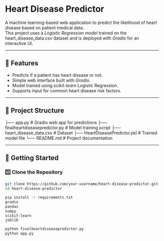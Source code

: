 
# Heart Disease Predictor

A machine learning-based web application to predict the likelihood of heart disease based on patient medical data.  
This project uses a *Logistic Regression model* trained on the heart_disease_data.csv dataset and is deployed with *Gradio* for an interactive UI.

---

## 📌 Features
- Predicts if a patient has heart disease or not.
- Simple web interface built with *Gradio*.
- Model trained using *scikit-learn* Logistic Regression.
- Supports input for common heart disease risk factors.

---

## 📂 Project Structure
├── app.py # Gradio web app for predictions
├── finalheartdiseasepredictor.py # Model training script
├── heart_disease_data.csv # Dataset
├── HeartDiseasePredictor.pkl # Trained model file
└── README.md # Project documentation

---


## 🚀 Getting Started

### 1️⃣ Clone the Repository
```bash
git clone https://github.com/your-username/heart-disease-predictor.git
cd heart-disease-predictor

pip install -r requirements.txt
gradio
pandas
numpy
scikit-learn
joblib

python finalheartdiseasepredictor.py
python app.py
